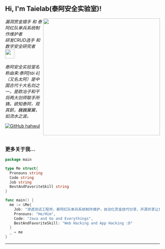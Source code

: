 <h2> Hi, I'm Taielab(泰阿安全实验室)!</h2>

<img align='right' src="https://github-readme-stats.vercel.app/api?username=taielab&show_icons=true&theme=radical" width="380">

<p><em>漏洞赏金猎手 和 泰阿红队单兵系统制作维护者 <br>
  研发CRUD选手 和 数字安全研究者 <img src="https://media.giphy.com/media/WUlplcMpOCEmTGBtBW/giphy.gif" width="30"><br><br>
  泰阿安全实验室名称由来:泰阿[tài ē]（又名太阿）是中国古代十大名剑之一，是欧冶子和干将两大剑师联手所铸。欲知泰阿，观其釽，巍巍翼翼，如流水之波。
</em></p>

[![GitHub hahwul](https://img.shields.io/github/followers/taielab?label=follow%20github&style=flat-square)](https://github.com/taielab)

<br>

### 更多关于我...

```go
package main

type Me struct{
  Pronouns string
  Code string
  Job string
  BestAndFavoriteSkill string
}

func main() {
  me := &Me{
    Job: "渗透测试工程师，泰阿红队单兵系统制作维护，自动化赏金技巧分享，开源共享让世界更美好",
    Pronouns: "He/Him",
    Code: "Java and Go and Everythings",
    BestAndFavoriteSkill: "Web Hacking and App Hacking :D"
  }
  _ = me
}
```
---

